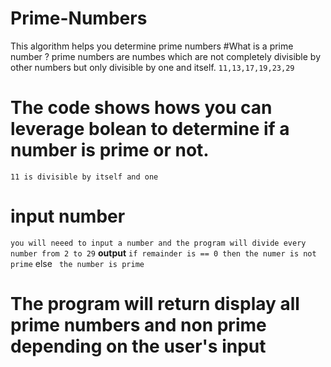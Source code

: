 # Prime-Numbers
This algorithm helps you determine prime numbers
#What is a prime number ?
prime numbers are numbes which are not completely divisible by other numbers but only divisible by one and itself.
``11,13,17,19,23,29 `` 
# The code shows hows you can leverage bolean to determine if a number is prime or not.
`` 11 is divisible by itself and one ``
# input number 
`` you will neeed to input a number and the program will divide every number from 2 to 29 ``
**output**
``if remainder is == 0 then the numer is not prime``
else
 `` the number is prime``
# The program will return display all prime numbers and non prime depending on the user's input

